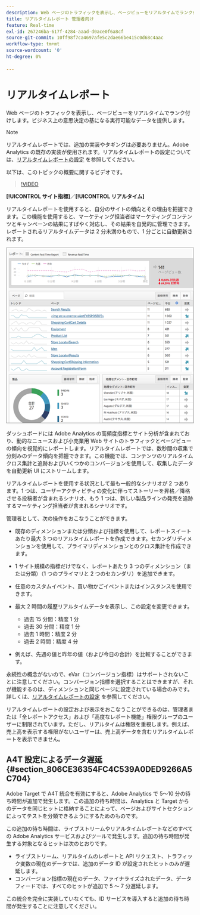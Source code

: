 ```yaml
---
description: Web ページのトラフィックを表示し、ページビューをリアルタイムでランク付けします。ビジネス上の意思決定の基になる実行可能なデータを提供します。
title: リアルタイムレポート 管理者向け
feature: Real-time
exl-id: 267246ba-617f-4284-aaad-d0ace0f6a8cf
source-git-commit: 10ff98f7ca4697afe5c2dae66be415c0d68c4aac
workflow-type: tm+mt
source-wordcount: '0'
ht-degree: 0%

---
```


# リアルタイムレポート

Web ページのトラフィックを表示し、ページビューをリアルタイムでランク付けします。ビジネス上の意思決定の基になる実行可能なデータを提供します。

>[!NOTE]
>
>リアルタイムレポートでは、追加の実装やタギングは必要ありません。Adobe Analytics の既存の実装が使用されます。リアルタイムレポートの設定については、[リアルタイムレポートの設定](/help/admin/admin/realtime/t-realtime-admin.md) を参照してください。

以下は、このトピックの概要に関するビデオです。

>[!VIDEO](https://video.tv.adobe.com/v/25454/?quality=12)

**[!UICONTROL サイト指標]**／**[!UICONTROL リアルタイム]**

リアルタイムレポートを使用すると、自分のサイトの傾向とその理由を把握できます。この機能を使用すると、マーケティング担当者はマーケティングコンテンツとキャンペーンの結果にすばやく対応し、その結果を自発的に管理できます。レポートされるリアルタイムデータは 2 分未満のもので、1 分ごとに自動更新されます。

![](assets/report-realtime.png)

ダッシュボードには Adobe Analytics の高頻度指標とサイト分析が含まれており、動的なニュースおよび小売業用 Web サイトのトラフィックとページビューの傾向を視覚的にレポートします。リアルタイムレポートでは、数秒間の収集で分刻みのデータ傾向を把握できます。この機能では、コンテンツのリアルタイムクロス集計と追跡およびいくつかのコンバージョンを使用して、収集したデータを自動更新 UI にストリームします。

リアルタイムレポートを使用する状況として最も一般的なシナリオが 2 つあります。1 つは、ユーザーアクティビティの変化に伴ってストーリーを昇格／降格させる投稿者が含まれるシナリオ、もう 1 つは、新しい製品ラインの発売を追跡するマーケティング担当者が含まれるシナリオです。

管理者として、次の操作をおこなうことができます。

* 既存のディメンションまたは分類および指標を使用して、レポートスイートあたり最大 3 つのリアルタイムレポートを作成できます。セカンダリディメンションを使用して、プライマリディメンションとのクロス集計を作成できます。
* 1 サイト規模の指標だけでなく、レポートあたり 3 つのディメンション（または分類）（1 つのプライマリと 2 つのセカンダリ）を追加できます。
* 任意のカスタムイベント、買い物かごイベントまたはインスタンスを使用できます。
* 最大 2 時間の履歴リアルタイムデータを表示し、この設定を変更できます。

   * 過去 15 分間：精度 1 分
   * 過去 30 分間：精度 1 分
   * 過去 1 時間：精度 2 分
   * 過去 2 時間：精度 4 分

* 例えば、先週の値と昨年の値（および今日の合計）を比較することができます。

永続性の概念がないので、eVar（コンバージョン指標）はサポートされないことに注意してください。コンバージョン指標を選択することはできますが、それが機能するのは、ディメンションと同じページに設定されている場合のみです。詳しくは、[リアルタイムレポートの設定](/help/admin/admin/realtime/t-realtime-admin.md) を参照してください。

リアルタイムレポートの設定および表示をおこなうことができるのは、管理者または「全レポートアクセス」および「高度なレポート機能」権限グループのユーザーに制限されています。ただし、リアルタイムは権限を重視します。例えば、売上高を表示する権限がないユーザーは、売上高データを含むリアルタイムレポートを表示できません。

## A4T 設定によるデータ遅延 {#section_806CE36354FC4C539A0DED9266A5C704}

Adobe Target で A4T 統合を有効にすると、Adobe Analytics で 5～10 分の待ち時間が追加で発生します。この追加の待ち時間は、Analytics と Target からのデータを同じヒットに格納することによって、ページおよびサイトセクションによってテストを分類できるようにするためのものです。

この追加の待ち時間は、ライブストリームやリアルタイムレポートなどのすべての Adobe Analytics サービスおよびツールで発生します。追加の待ち時間が発生する対象となるヒットは次のとおりです。

* ライブストリーム、リアルタイムのレポートと API リクエスト、トラフィック変数の現在のデータでは、追加のデータ ID が設定されたヒットのみが遅延します。
* コンバージョン指標の現在のデータ、ファイナライズされたデータ、データフィードでは、すべてのヒットが追加で 5 ～ 7 分遅延します。

この統合を完全に実装していなくても、ID サービスを導入すると追加の待ち時間が発生することに注意してください。
